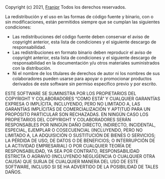 Copyright (c) 2021, [Franjpr](https://github.com/franjpr)
Todos los derechos reservados.

La redistribución y el uso en las formas de código fuente y binario, con o sin modificaciones, están permitidos siempre que se cumplan las siguientes condiciones:

 - Las redistribuciones del código fuente deben conservar el aviso de copyright anterior, esta lista de condiciones y el siguiente descargo de responsabilidad.
 - Las redistribuciones en formato binario deben reproducir el aviso de copyright anterior, esta lista de condiciones y el siguiente descargo de responsabilidad en la documentación y/u otros materiales suministrados con la distribución.
 - Ni el nombre de los titulares de derechos de autor ni los nombres de sus colaboradores pueden usarse para apoyar o promocionar productos derivados de este software sin permiso específico previo y por escrito.

ESTE SOFTWARE SE SUMINISTRA POR LOS PROPIETARIOS DEL COPYRIGHT Y COLABORADORES “COMO ESTÁ” Y CUALQUIER GARANTÍAS EXPRESA O IMPLÍCITA, INCLUYENDO, PERO NO LIMITADO A, LAS GARANTÍAS IMPLÍCITAS DE COMERCIALIZACIÓN Y APTITUD PARA UN PROPÓSITO PARTICULAR SON RECHAZADAS. EN NINGÚN CASO LOS PROPIETARIOS DEL COPYRIGHT Y COLABORADORES SERÁN RESPONSABLES POR NINGÚN DAÑO DIRECTO, INDIRECTO, INCIDENTAL, ESPECIAL, EJEMPLAR O COSECUENCIAL (INCLUYENDO, PERO NO LIMITADO A, LA ADQUISICIÓN O SUSTITUCIÓN DE BIENES O SERVICIOS; LA PÉRDIDA DE USO, DE DATOS O DE BENEFICIOS; O INTERRUPCIÓN DE LA ACTIVIDAD EMPRESARIAL) O POR CUALQUIER TEORÍA DE RESPONSABILIDAD, YA SEA POR CONTRATO, RESPONSABILIDAD ESTRICTA O AGRAVIO (INCLUYENDO NEGLIGENCIA O CUALQUIER OTRA CAUSA) QUE SURJA DE CUALQUIER MANERA DEL USO DE ESTE SOFTWARE, INCLUSO SI SE HA ADVERTIDO DE LA POSIBILIDAD DE TALES DAÑOS.
